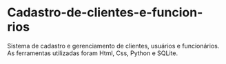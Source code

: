 # Cadastro-de-clientes-e-funcion-rios
Sistema de cadastro e gerenciamento de clientes, usuários e funcionários. As ferramentas utilizadas foram Html, Css, Python e SQLite.
